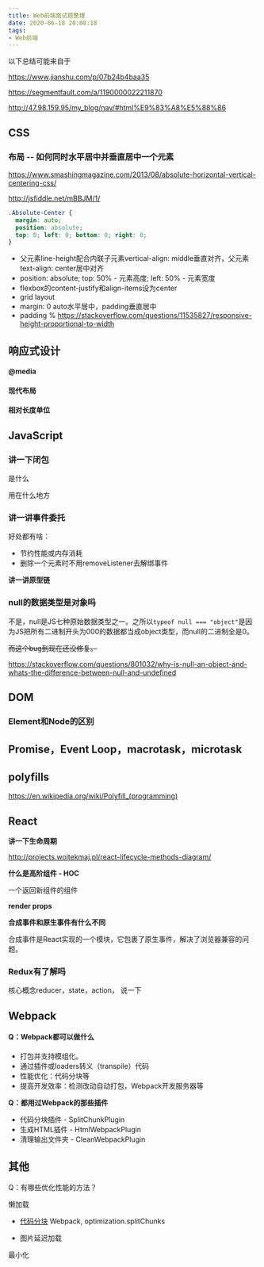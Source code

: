 ```yaml
---
title: Web前端面试题整理
date: 2020-06-18 20:08:18
tags:
- Web前端
---
```


以下总结可能来自于

https://www.jianshu.com/p/07b24b4baa35

https://segmentfault.com/a/1190000022211870

http://47.98.159.95/my_blog/nav/#html%E9%83%A8%E5%88%86

## CSS

### 布局 -- 如何同时水平居中并垂直居中一个元素

https://www.smashingmagazine.com/2013/08/absolute-horizontal-vertical-centering-css/

http://jsfiddle.net/mBBJM/1/

```css
.Absolute-Center {
  margin: auto;
  position: absolute;
  top: 0; left: 0; bottom: 0; right: 0;
}
```

- 父元素line-height配合内联子元素vertical-align: middle垂直对齐，父元素text-align: center居中对齐
- position: absolute; top: 50% - 元素高度; left: 50% - 元素宽度
- flexbox的content-justify和align-items设为center
- grid layout
- margin: 0 auto水平居中，padding垂直居中
- padding % https://stackoverflow.com/questions/11535827/responsive-height-proportional-to-width

## 响应式设计

#### @media

#### 现代布局

#### 相对长度单位



## JavaScript

### 讲一下闭包

是什么

用在什么地方

### 讲一讲事件委托

好处都有啥：

- 节约性能或内存消耗
- 删除一个元素时不用removeListener去解绑事件

**讲一讲原型链**

### null的数据类型是对象吗

不是，null是JS七种原始数据类型之一。之所以`typeof null === "object"`是因为JS把所有二进制开头为000的数据都当成object类型，而null的二进制全是0。

~~而这个bug到现在还没修复。~~

https://stackoverflow.com/questions/801032/why-is-null-an-object-and-whats-the-difference-between-null-and-undefined



## DOM

### Element和Node的区别



## Promise，Event Loop，macrotask，microtask



## polyfills

https://en.wikipedia.org/wiki/Polyfill_(programming)



## React

**讲一下生命周期**

http://projects.wojtekmaj.pl/react-lifecycle-methods-diagram/

**什么是高阶组件 - HOC**

一个返回新组件的组件

**render props**

**合成事件和原生事件有什么不同**

合成事件是React实现的一个模块，它包裹了原生事件，解决了浏览器兼容的问题。

### Redux有了解吗

核心概念reducer，state，action， 说一下

## Webpack

#### **Q：Webpack都可以做什么**

- 打包并支持模组化。
- 通过插件或loaders转义（transpile）代码
- 性能优化：代码分块等
- 提高开发效率：检测改动自动打包，Webpack开发服务器等

**Q：都用过Webpack的那些插件**

- 代码分块插件 - SplitChunkPlugin
- 生成HTML插件 - HtmlWebpackPlugin
- 清理输出文件夹 - CleanWebpackPlugin



## 其他

Q：有哪些优化性能的方法？

懒加载

- [代码分块](https://webpack.js.org/guides/code-splitting/) Webpack, optimization.splitChunks

- 图片延迟加载

最小化